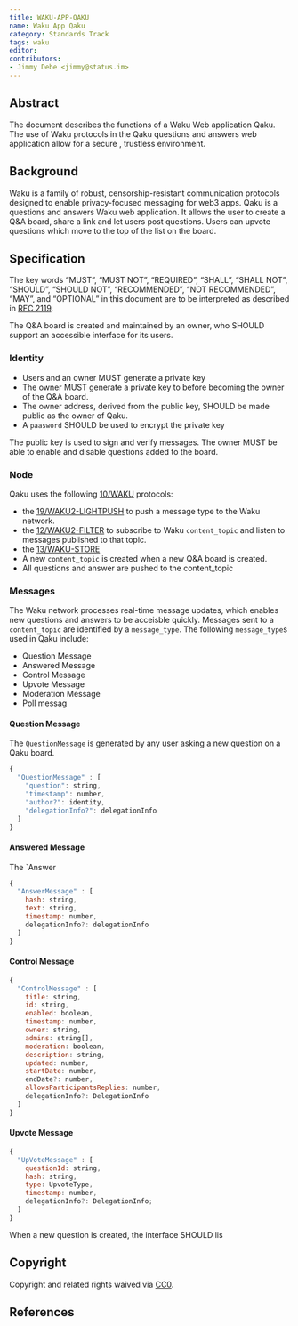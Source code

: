 ```yaml
---
title: WAKU-APP-QAKU
name: Waku App Qaku
category: Standards Track
tags: waku
editor: 
contributors: 
- Jimmy Debe <jimmy@status.im>
---
```


## Abstract

The document describes the functions of a Waku Web application Qaku.
The use of Waku protocols in the Qaku questions and
answers web application allow for a secure , trustless environment.

## Background

Waku is a family of robust,
censorship-resistant communication protocols designed to enable privacy-focused messaging for web3 apps.
Qaku is a questions and answers Waku web application.
It allows the user to create a Q&A board,
share a link and let users post questions.
Users can upvote questions which move to the top of the list on the board.

## Specification

The key words “MUST”, “MUST NOT”, “REQUIRED”, “SHALL”, “SHALL NOT”, “SHOULD”,
“SHOULD NOT”, “RECOMMENDED”, “NOT RECOMMENDED”, “MAY”, and
“OPTIONAL” in this document are to be interpreted as described in [RFC 2119](https://www.ietf.org/rfc/rfc2119.txt).

The Q&A board is created and maintained by an owner,
who SHOULD support an accessible interface for its users.

### Identity

- Users and an owner MUST generate a private key
- The owner MUST generate a private key to before becoming the owner of the Q&A board.
- The owner address, derived from the public key, SHOULD be made public as the owner of Qaku.
- A `paasword` SHOULD be used to encrypt the private key

The public key is used to sign and verify messages.
The owner MUST be able to enable and disable questions added to the board.

### Node

Qaku uses the following [10/WAKU]() protocols:

- the [19/WAKU2-LIGHTPUSH](https://github.com/vacp2p/rfc-index/blob/main/waku/standards/core/19/lightpush.md) to push a message type to the Waku network.
- the [12/WAKU2-FILTER]() to subscribe to Waku `content_topic` and listen to messages published to that topic.
- the [13/WAKU-STORE]()
- A new `content_topic` is created when a new Q&A board is created.
- All questions and answer are pushed to the content_topic

### Messages
The Waku network processes real-time message updates, which enables new questions and
answers to be acceisble quickly. 
Messages sent to a `content_topic` are identified by a `message_type`.
The following `message_type`s used in Qaku include:

- Question Message
- Answered Message
- Control Message
- Upvote Message
- Moderation Message
- Poll messag

#### Question Message

The `QuestionMessage` is generated by any user asking a new question on a Qaku board.

```js
{
  "QuestionMessage" : [
    "question": string,
    "timestamp": number,
    "author?": identity,
    "delegationInfo?": delegationInfo
  ]
}

```

#### Answered Message

The `Answer

```js
{
  "AnswerMessage" : [
    hash: string,
    text: string,
    timestamp: number,
    delegationInfo?: delegationInfo
  ]  
}

```

#### Control Message

```js
{
  "ControlMessage" : [
    title: string,
    id: string,
    enabled: boolean,
    timestamp: number,
    owner: string,
    admins: string[],
    moderation: boolean,
    description: string,
    updated: number,
    startDate: number,
    endDate?: number,
    allowsParticipantsReplies: number,
    delegationInfo?: DelegationInfo
  ]
}

```
#### Upvote Message

```js
{
  "UpVoteMessage" : [
    questionId: string,
    hash: string,
    type: UpvoteType,
    timestamp: number,
    delegationInfo?: DelegationInfo;
  ]
}
```

When a new question is created, the interface SHOULD lis


## Copyright
Copyright and related rights waived via [CC0](https://creativecommons.org/publicdomain/zero/1.0/).

## References
